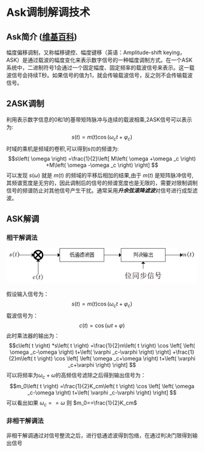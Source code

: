 # Ask调制解调技术
## Ask简介 ([维基百科](https://zh.wikipedia.org/wiki/%E5%B9%85%E7%A7%BB%E9%94%AE%E6%8E%A7))
幅度偏移调制，又称幅移键控、幅度键移（英语：Amplitude-shift keying，ASK）是通过载波的幅度变化来表示数字信号的一种幅度调制方式。在一个ASK系统中，二进制符号1会通过一个固定幅度、固定频率的载波信号来表示。这一载波信号会持续T秒。如果信号的值为1，就会传输载波信号，反之则不会传输载波信号。  
## 2ASK调制
利用表示数字信息的0和1的基带矩阵脉冲与连续的载波相乘,2ASK信号可以表示为:
$$s\left( t \right) =m\left( t \right) \cos \left( \omega _ct+\varphi _c \right) $$
时域的乘机是频域的卷积,可以得到s(t)的频谱为:
$$s\left( \omega \right) =\frac{1}{2}\left[ M\left( \omega +\omega _c \right) +M\left( \omega -\omega _c \right) \right] $$
可以发现 $s(\omega)$ 就是 $m(t)$ 的频域的平移后相加的结果,由于 $m(t)$ 是矩阵脉冲信号,其频谱宽度是无穷的，因此调制后的信号的频谱宽度也是无限的，需要对限制调制信号的频谱防止对其他信号产生干扰。通常采用***升余弦滚降滤波***对信号进行成型滤波。
## ASK解调
### 相干解调法
<div align="center">
    <img src="https://github.com/ShimokitaYui/AskDemodule/blob/main/imagae/image.png" alt="Ask相干解调法" />
</div>  

假设输入信号为：     
$$s\left( t \right) =m\left( t \right) \cos \left( \omega _ct+\varphi _c \right) $$
载波信号为：
$$c\left( t \right) =\cos \left( \omega t+\varphi \right) $$
此时乘法器的输出为：
$$c\left( t \right) *s\left( t \right) =\frac{1}{2}m\left( t \right) \cos \left[ \left( \omega _c-\omega \right) t+\left( \varphi _c-\varphi \right) \right] +\frac{1}{2}m\left( t \right) \cos \left[ \left( \omega _c+\omega \right) t+\left( \varphi _c+\varphi \right) \right] $$
可以将频率为$\omega_c+\omega$的高频信号滤除之后得到输出信号为：
$$m_0\left( t \right) =\frac{1}{2}K_cm\left( t \right) \cos \left[ \left( \omega _c-\omega \right) t+\left( \varphi _c-\varphi \right) \right] $$
可以看出如果 $\omega_c==\omega$ 则 $m_0==\frac{1}{2}K_cm$ 
### 非相干解调法
非相干解调通过对信号整流之后，进行低通滤波得到包络，在通过判决门限得到输出信号
